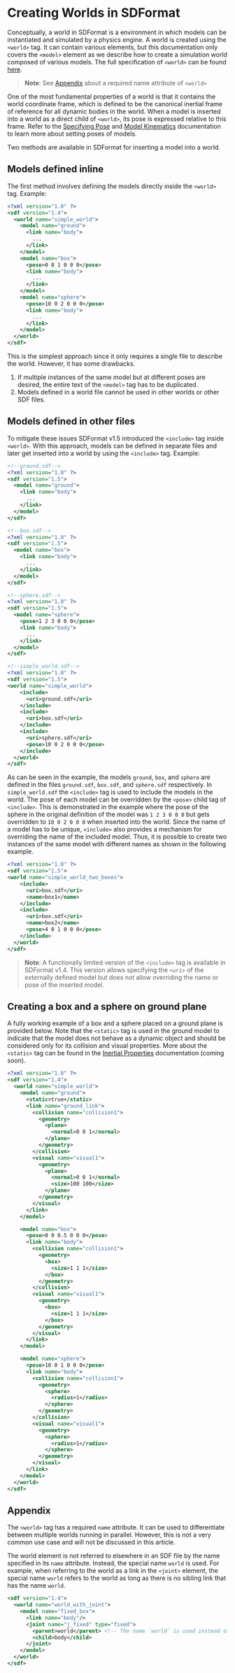 # Creating Worlds in SDFormat

Conceptually, a world in SDFormat is a environment in which models can be
instantiated and simulated by a physics engine. A world is created using the
`<world>` tag. It can contain various elements, but this documentation only covers the
`<model>` element as we describe how to create a simulation world
composed of various models. The full specification of `<world>` can be found
[here](http://sdformat.org/spec?ver=1.4&elem=world).

> **Note**: See [Appendix](#appendix) about a required name attribute of `<world>`

One of the most fundamental properties of a world is that it contains the world
coordinate frame, which is defined to be the canonical inertial frame of
reference for all dynamic bodies in the world. When a model is inserted into
a world as a direct child of `<world>`, its pose is expressed relative to this
frame. Refer to the [Specifying Pose](/tutorials?tut=specify_pose) and [Model
Kinematics](/tutorials?tut=spec_model_kinematics) documentation to learn more
about setting poses of models.

Two methods are available in SDFormat for inserting a model into a world.

## Models defined inline

The first method involves defining the models directly inside the `<world>`
tag. Example:

```xml
<?xml version="1.0" ?>
<sdf version="1.4">
  <world name="simple_world">
    <model name="ground">
      <link name="body">
        ...
      </link>
    </model>
    <model name="box">
      <pose>0 0 1 0 0 0</pose>
      <link name="body">
        ...
      </link>
    </model>
    <model name="sphere">
      <pose>10 0 2 0 0 0</pose>
      <link name="body">
        ...
      </link>
    </model>
  </world>
</sdf>
```
This is the simplest approach since it only requires a single file to describe
the world. However, it has some drawbacks.

1. If multiple instances of the same model but at different poses are desired,
   the entire text of the `<model>` tag has to be duplicated.
1. Models defined in a world file cannot be used in other worlds or other SDF
   files.

## Models defined in other files

To mitigate these issues SDFormat v1.5 introduced the `<include>` tag inside
`<world>`. With this approach, models can be defined in separate files and
later get inserted into a world by using the `<include>` tag. Example:

```xml
<!--ground.sdf-->
<?xml version="1.0" ?>
<sdf version="1.5">
  <model name="ground">
    <link name="body">
      ...
    </link>
  </model>
</sdf>
```

```xml
<!--box.sdf-->
<?xml version="1.0" ?>
<sdf version="1.5">
  <model name="box">
    <link name="body">
      ...
    </link>
  </model>
</sdf>
```

```xml
<!--sphere.sdf-->
<?xml version="1.0" ?>
<sdf version="1.5">
  <model name="sphere">
    <pose>1 2 3 0 0 0</pose>
    <link name="body">
      ...
    </link>
  </model>
</sdf>
```

```xml
<!--simple_world.sdf-->
<?xml version="1.0" ?>
<sdf version="1.5">
<world name="simple_world">
    <include>
      <uri>ground.sdf</uri>      
    </include>
    <include>
      <uri>box.sdf</uri>      
    </include>
    <include>
      <uri>sphere.sdf</uri>      
      <pose>10 0 2 0 0 0</pose>
    </include>
  </world>
</sdf>
```

As can be seen in the example, the models `ground`, `box`, and `sphere` are
defined in the files `ground.sdf`, `box.sdf`, and `sphere.sdf` respectively. In
`simple_world.sdf` the `<include>` tag is used to include the models in the
world. The pose of each model can be overridden by the `<pose>` child tag
of `<include>`. This is demonstrated in the example where the pose of the
sphere in the original definition of the model was `1 2 3 0 0 0` but gets
overridden to `10 0 2 0 0 0` when inserted into the world. Since the name of
a model has to be unique, `<include>` also provides a mechanism for overriding
the name of the included model. Thus, it is possible to create two instances of
the same model with different names as shown in the following example.

```xml
<?xml version="1.0" ?>
<sdf version="1.5">
<world name="simple_world_two_boxes">
    <include>
      <uri>box.sdf</uri>      
      <name>box1</name>
    </include>
    <include>
      <uri>box.sdf</uri>      
      <name>box2</name>
      <pose>4 0 1 0 0 0</pose>
    </include>
  </world>
</sdf>
```

> **Note**: A functionally limited version of the `<include>` tag is available
> in SDFormat v1.4. This version allows specifying the `<uri>` of the
> externally defined model but does not allow overriding the name or pose of
> the inserted model.

## Creating a box and a sphere on ground plane

A fully working example of a box and a sphere placed on a ground plane is
provided below. Note that the `<static>` tag is used in the ground model to
indicate that the model does not behave as a dynamic object and should be
considered only for its collision and visual properties. More about the
`<static>` tag can be found in the [Inertial
Properties](/tutorials?tut=spec_inertial) documentation (coming soon).

```xml
<?xml version="1.0" ?>
<sdf version="1.4">
  <world name="simple_world">
    <model name="ground">
      <static>true</static>
      <link name="ground_link">
        <collision name="collision1">
          <geometry>
            <plane>
              <normal>0 0 1</normal>
            </plane>
          </geometry>
        </collision>
        <visual name="visual1">
          <geometry>
            <plane>
              <normal>0 0 1</normal>
              <size>100 100</size>
            </plane>
          </geometry>
        </visual>
      </link>
    </model>

    <model name="box">
      <pose>0 0 0.5 0 0 0</pose>
      <link name="body">
        <collision name="collision1">
          <geometry>
            <box>
              <size>1 1 1</size>
            </box>
          </geometry>
        </collision>
        <visual name="visual1">
          <geometry>
            <box>
              <size>1 1 1</size>
            </box>
          </geometry>
        </visual>
      </link>
    </model>

    <model name="sphere">
      <pose>10 0 1 0 0 0</pose>
      <link name="body">
        <collision name="collision1">
          <geometry>
            <sphere>
              <radius>1</radius>
            </sphere>
          </geometry>
        </collision>
        <visual name="visual1">
          <geometry>
            <sphere>
              <radius>1</radius>
            </sphere>
          </geometry>
        </visual>
      </link>
    </model>
  </world>
</sdf>
```

## Appendix

The `<world>` tag has a required `name` attribute. It can be used to
differentiate between multiple worlds running in parallel. However, this is not
a very common use case and will not be discussed in this article.

The world element is not referred to elsewhere in an SDF file by the name
specified in its `name` attribute. Instead, the special name `world` is used.
For example, when referring to the world as a link in the `<joint>` element,
the special name `world` refers to the world as long as there is no sibling link
that has the name `world`.

```xml
<sdf version="1.4">
  <world name="world_with_joint">
    <model name="fixed_box">
      <link name="body"/>
      <joint name="j_fixed" type="fixed">
        <parent>world</parent> <!-- The name `world` is used instead of world_with_joint -->
        <child>body</child>
      </joint>
    </model>
  </world>
</sdf>
```
